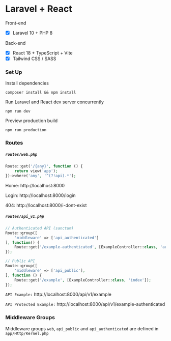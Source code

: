 # Laravel + React 

Front-end 
- [x] Laravel 10 + PHP 8

Back-end 
- [x] React 18 + TypeScript + Vite
- [x] Tailwind CSS / SASS

### Set Up

Install dependencies 
```
composer install && npm install
``` 

Run Laravel and React dev server concurrently
```
npm run dev
``` 

Preview production build 
```
npm run production
``` 

### Routes

##### `routes/web.php` 

```php
Route::get('/{any}', function () {
    return view('app');
})->where('any', '^(?!api).*');
```

Home: http://localhost:8000

Login: http://localhost:8000/login

404: http://localhost:8000/i-dont-exist

##### `routes/api_v1.php` 

```php
// Authenticated API (sanctum)
Route::group([
    'middleware' => ['api_authenticated']
], function() {
    Route::get('/example-authenticated', [ExampleController::class, 'authenticated']);
});

// Public API
Route::group([
    'middleware' => ['api_public'],
], function () {
    Route::get('/example', [ExampleController::class, 'index']);
});

``` 

`API Example:` http://localhost:8000/api/v1/example 

`API Protected Example:` http://localhost:8000/api/v1/example-authenticated 

### Middleware Groups 

Middleware groups `web`, `api_public` and `api_authenticated` are defined in `app/Http/Kernel.php` 
